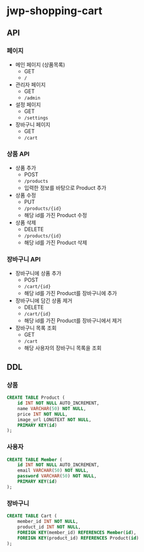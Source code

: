 # jwp-shopping-cart

## API

### 페이지
- 메인 페이지 (상품목록)
  - GET
  - `/`
- 관리자 페이지
  - GET
  - `/admin`
- 설정 페이지
  - GET
  - `/settings`
- 장바구니 페이지
  - GET
  - `/cart`

### 상품 API
- 상품 추가
  - POST
  - `/products`
  - 입력한 정보를 바탕으로 Product 추가
- 상품 수정
  - PUT
  - `/products/{id}`
  - 해당 id를 가진 Product 수정
- 상품 삭제
  - DELETE
  - `/products/{id}`
  - 해당 id를 가진 Product 삭제

### 장바구니 API
- 장바구니에 상품 추가
  - POST
  - `/cart/{id}`
  - 해당 id를 가진 Product를 장바구니에 추가
- 장바구니에 담긴 상품 제거
  - DELETE
  - `/cart/{id}`
  - 해당 id를 가진 Product를 장바구니에서 제거
- 장바구니 목록 조회
  - GET
  - `/cart`
  - 해당 사용자의 장바구니 목록을 조회

## DDL

### 상품

```sql
CREATE TABLE Product (
    id INT NOT NULL AUTO_INCREMENT,
    name VARCHAR(50) NOT NULL,
    price INT NOT NULL,
    image_url LONGTEXT NOT NULL,
    PRIMARY KEY(id)                  
);
```

### 사용자

```sql
CREATE TABLE Member (
    id INT NOT NULL AUTO_INCREMENT,
    email VARCHAR(50) NOT NULL,
    password VARCHAR(50) NOT NULL,
    PRIMARY KEY(id)                  
);
```

### 장바구니

```sql
CREATE TABLE Cart (
    member_id INT NOT NULL,
    product_id INT NOT NULL,
    FOREIGN KEY(member_id) REFERENCES Member(id),                 
    FOREIGN KEY(product_id) REFERENCES Product(id)                 
);
```
